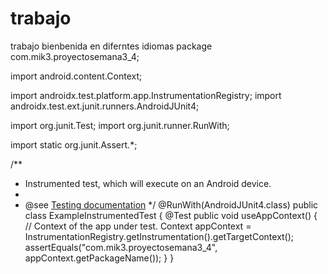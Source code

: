 # trabajo
trabajo bienbenida en diferntes idiomas 
package com.mik3.proyectosemana3_4;

import android.content.Context;

import androidx.test.platform.app.InstrumentationRegistry;
import androidx.test.ext.junit.runners.AndroidJUnit4;

import org.junit.Test;
import org.junit.runner.RunWith;

import static org.junit.Assert.*;

/**
 * Instrumented test, which will execute on an Android device.
 *
 * @see <a href="http://d.android.com/tools/testing">Testing documentation</a>
 */
@RunWith(AndroidJUnit4.class)
public class ExampleInstrumentedTest {
    @Test
    public void useAppContext() {
        // Context of the app under test.
        Context appContext = InstrumentationRegistry.getInstrumentation().getTargetContext();
        assertEquals("com.mik3.proyectosemana3_4", appContext.getPackageName());
    }
}
